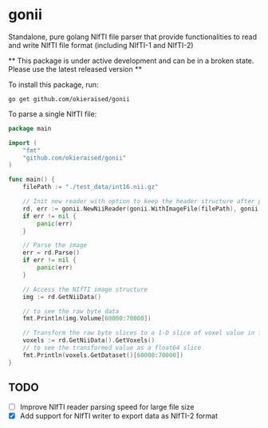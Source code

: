 # gonii
Standalone, pure golang NIfTI file parser that provide functionalities to read and write NIfTI file format (including NIfTI-1 and NIfTI-2)

** This package is under active development and can be in a broken state. Please use the latest released version **

To install this package, run:
```shell
go get github.com/okieraised/gonii
```

To parse a single NIfTI file:
```go
package main

import (
	"fmt"
	"github.com/okieraised/gonii"
)

func main() {
	filePath := "./test_data/int16.nii.gz"

	// Init new reader with option to keep the header structure after parsing
	rd, err := gonii.NewNiiReader(gonii.WithImageFile(filePath), gonii.WithRetainHeader(true))
	if err != nil {
		panic(err)
	}

	// Parse the image
	err = rd.Parse()
	if err != nil {
		panic(err)
	}

	// Access the NIfTI image structure
	img := rd.GetNiiData()

	// to see the raw byte data
	fmt.Println(img.Volume[60000:70000])

	// Transform the raw byte slices to a 1-D slice of voxel value in float64
	voxels := rd.GetNiiData().GetVoxels()
	// to see the transformed value as a float64 slice
	fmt.Println(voxels.GetDataset()[60000:70000])
}
```


## TODO
- [ ] Improve NIfTI reader parsing speed for large file size
- [X] Add support for NIfTI writer to export data as NIfTI-2 format
